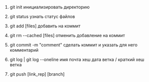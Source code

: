 1. git init инициализировать директорию 

2. git status узнать статус файлов

3. git add [files] добавить на коммит 

4. git rm --cached [files] отменить добавление на коммит 

5. git commit -m "comment" сделать коммит и указать для него комментарий 

6. git log | git log --oneline имя почта хеш дата ветка / краткий хеш  ветка

7. git push [link_rep] [branch]